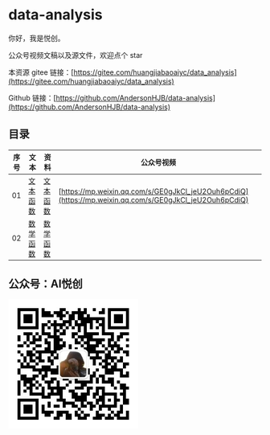 # data-analysis

你好，我是悦创。

公众号视频文稿以及源文件，欢迎点个 star

本资源 gitee 链接：[https://gitee.com/huangjiabaoaiyc/data_analysis](https://gitee.com/huangjiabaoaiyc/data_analysis)

Github 链接：[https://github.com/AndersonHJB/data-analysis](https://github.com/AndersonHJB/data-analysis)

## 目录

| 序号 | 文本                                       | 资料                             | 公众号视频                                                   |
| ---- | ------------------------------------------ | -------------------------------- | ------------------------------------------------------------ |
| 01   | [文本函数](01-Excel/01-文本函数/README.md) | [文本函数](01-Excel/01-文本函数) | [https://mp.weixin.qq.com/s/GE0gJkCl_jeU2Ouh6pCdiQ](https://mp.weixin.qq.com/s/GE0gJkCl_jeU2Ouh6pCdiQ) |
| 02   | [数学函数](01-Excel/02-数学函数/README.md) | [数学函数](01-Excel/02-数学函数) |                                                              |



## 公众号：AI悦创

![公众号：AI悦创.jpg](README.assets/公众号：AI悦创.jpg)
